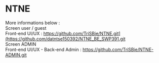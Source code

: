 # NTNE
More informations below : <br/>
Screen user / guest <br/>
Front-end UI/UX : https://github.com/TriSBie/NTNE.git](https://github.com/datntse150392/NTNE_BE_SWP391.git
<br/>
Screen ADMIN <br/>
Front-end UI/UX - Back-end Admin : https://github.com/TriSBie/NTNE-ADMIN.git
